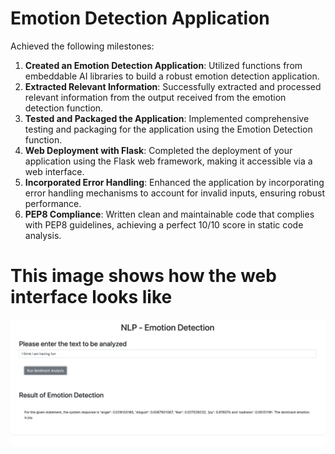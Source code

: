 # Emotion Detection Application

Achieved the following milestones:

1. **Created an Emotion Detection Application**: Utilized functions from embeddable AI libraries to build a robust emotion detection application.
2. **Extracted Relevant Information**: Successfully extracted and processed relevant information from the output received from the emotion detection function.
3. **Tested and Packaged the Application**: Implemented comprehensive testing and packaging for the application using the Emotion Detection function.
4. **Web Deployment with Flask**: Completed the deployment of your application using the Flask web framework, making it accessible via a web interface.
5. **Incorporated Error Handling**: Enhanced the application by incorporating error handling mechanisms to account for invalid inputs, ensuring robust performance.
6. **PEP8 Compliance**: Written clean and maintainable code that complies with PEP8 guidelines, achieving a perfect 10/10 score in static code analysis.

# This image shows how the web interface looks like 
![Web Interface](6b_deployment_test.png)
